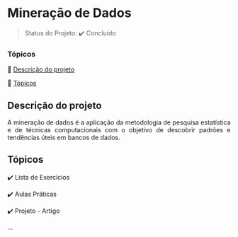 <h1>Mineração de Dados</h1> 

> Status do Projeto: ✔️ Concluído

### Tópicos 

:small_blue_diamond: [Descrição do projeto](#descrição-do-projeto)

:small_blue_diamond: [Tópicos](#topicos)


## Descrição do projeto 

<p align="justify">
  A mineração de dados é a aplicação da metodologia de pesquisa estatística e de técnicas computacionais com o objetivo de descobrir padrões e tendências úteis em bancos de dados. 
</p>

## Tópicos

:heavy_check_mark: Lista de Exercícios  

:heavy_check_mark: Aulas Práticas 

:heavy_check_mark: Projeto - Artigo

...
